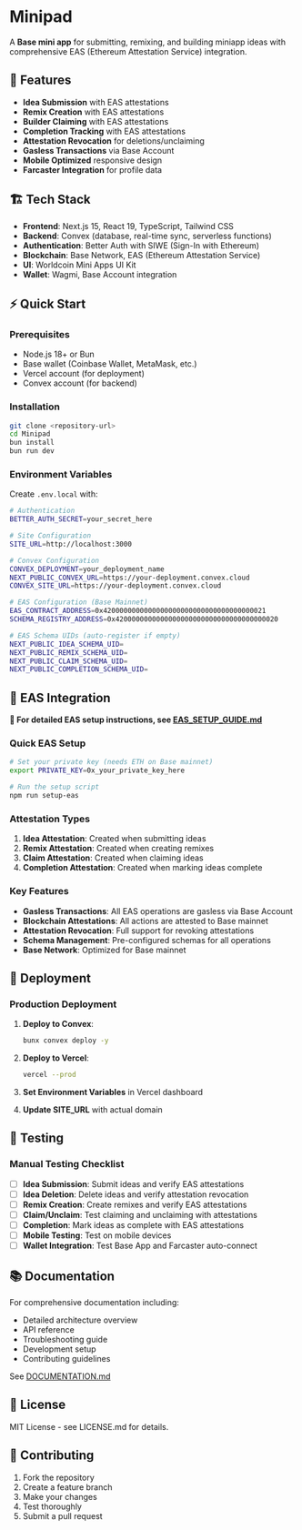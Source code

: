 # Minipad

A **Base mini app** for submitting, remixing, and building miniapp ideas with comprehensive EAS (Ethereum Attestation Service) integration.

## 🚀 Features

- **Idea Submission** with EAS attestations
- **Remix Creation** with EAS attestations  
- **Builder Claiming** with EAS attestations
- **Completion Tracking** with EAS attestations
- **Attestation Revocation** for deletions/unclaiming
- **Gasless Transactions** via Base Account
- **Mobile Optimized** responsive design
- **Farcaster Integration** for profile data

## 🏗️ Tech Stack

- **Frontend**: Next.js 15, React 19, TypeScript, Tailwind CSS
- **Backend**: Convex (database, real-time sync, serverless functions)
- **Authentication**: Better Auth with SIWE (Sign-In with Ethereum)
- **Blockchain**: Base Network, EAS (Ethereum Attestation Service)
- **UI**: Worldcoin Mini Apps UI Kit
- **Wallet**: Wagmi, Base Account integration

## ⚡ Quick Start

### Prerequisites
- Node.js 18+ or Bun
- Base wallet (Coinbase Wallet, MetaMask, etc.)
- Vercel account (for deployment)
- Convex account (for backend)

### Installation
```bash
git clone <repository-url>
cd Minipad
bun install
bun run dev
```

### Environment Variables
Create `.env.local` with:
```bash
# Authentication
BETTER_AUTH_SECRET=your_secret_here

# Site Configuration
SITE_URL=http://localhost:3000

# Convex Configuration
CONVEX_DEPLOYMENT=your_deployment_name
NEXT_PUBLIC_CONVEX_URL=https://your-deployment.convex.cloud
CONVEX_SITE_URL=https://your-deployment.convex.cloud

# EAS Configuration (Base Mainnet)
EAS_CONTRACT_ADDRESS=0x4200000000000000000000000000000000000021
SCHEMA_REGISTRY_ADDRESS=0x4200000000000000000000000000000000000020

# EAS Schema UIDs (auto-register if empty)
NEXT_PUBLIC_IDEA_SCHEMA_UID=
NEXT_PUBLIC_REMIX_SCHEMA_UID=
NEXT_PUBLIC_CLAIM_SCHEMA_UID=
NEXT_PUBLIC_COMPLETION_SCHEMA_UID=
```

## 🔗 EAS Integration

**📖 For detailed EAS setup instructions, see [EAS_SETUP_GUIDE.md](./EAS_SETUP_GUIDE.md)**

### Quick EAS Setup
```bash
# Set your private key (needs ETH on Base mainnet)
export PRIVATE_KEY=0x_your_private_key_here

# Run the setup script
npm run setup-eas
```

### Attestation Types
1. **Idea Attestation**: Created when submitting ideas
2. **Remix Attestation**: Created when creating remixes
3. **Claim Attestation**: Created when claiming ideas
4. **Completion Attestation**: Created when marking ideas complete

### Key Features
- **Gasless Transactions**: All EAS operations are gasless via Base Account
- **Blockchain Attestations**: All actions are attested to Base mainnet
- **Attestation Revocation**: Full support for revoking attestations
- **Schema Management**: Pre-configured schemas for all operations
- **Base Network**: Optimized for Base mainnet

## 🚀 Deployment

### Production Deployment
1. **Deploy to Convex**:
   ```bash
   bunx convex deploy -y
   ```

2. **Deploy to Vercel**:
   ```bash
   vercel --prod
   ```

3. **Set Environment Variables** in Vercel dashboard

4. **Update SITE_URL** with actual domain

## 🧪 Testing

### Manual Testing Checklist
- [ ] **Idea Submission**: Submit ideas and verify EAS attestations
- [ ] **Idea Deletion**: Delete ideas and verify attestation revocation
- [ ] **Remix Creation**: Create remixes and verify EAS attestations
- [ ] **Claim/Unclaim**: Test claiming and unclaiming with attestations
- [ ] **Completion**: Mark ideas as complete with EAS attestations
- [ ] **Mobile Testing**: Test on mobile devices
- [ ] **Wallet Integration**: Test Base App and Farcaster auto-connect

## 📚 Documentation

For comprehensive documentation including:
- Detailed architecture overview
- API reference
- Troubleshooting guide
- Development setup
- Contributing guidelines

See [DOCUMENTATION.md](./DOCUMENTATION.md)

## 📄 License

MIT License - see LICENSE.md for details.

## 🤝 Contributing

1. Fork the repository
2. Create a feature branch
3. Make your changes
4. Test thoroughly
5. Submit a pull request